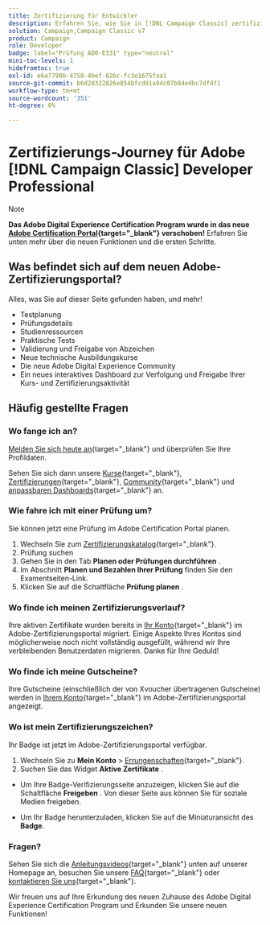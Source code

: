 ```yaml
---
title: Zertifizierung für Entwickler
description: Erfahren Sie, wie Sie in [!DNL Campaign Classic] zertifizierter Adobe Developer Professional werden.
solution: Campaign,Campaign Classic v7
product: Campaign
role: Developer
badge: label="Prüfung AD0-E331" type="neutral"
mini-toc-levels: 1
hidefromtoc: true
exl-id: e6a7790b-4758-4bef-826c-fc3e1675faa1
source-git-commit: b6d28322826e854bfcd91a94c07b84edbc7df4f1
workflow-type: tm+mt
source-wordcount: '351'
ht-degree: 0%

---
```


# Zertifizierungs-Journey für Adobe [!DNL Campaign Classic] Developer Professional

>[!NOTE]
>
>**Das Adobe Digital Experience Certification Program wurde in das neue [Adobe Certification Portal](https://certification.adobe.com/){target="_blank"} verschoben!** Erfahren Sie unten mehr über die neuen Funktionen und die ersten Schritte.

## Was befindet sich auf dem neuen Adobe-Zertifizierungsportal?

Alles, was Sie auf dieser Seite gefunden haben, und mehr!

* Testplanung
* Prüfungsdetails
* Studienressourcen
* Praktische Tests
* Validierung und Freigabe von Abzeichen
* Neue technische Ausbildungskurse
* Die neue Adobe Digital Experience Community
* Ein neues interaktives Dashboard zur Verfolgung und Freigabe Ihrer Kurs- und Zertifizierungsaktivität

## Häufig gestellte Fragen

### Wo fange ich an?

[Melden Sie sich heute an](https://certification.adobe.com/){target="_blank"} und überprüfen Sie Ihre Profildaten.

Sehen Sie sich dann unsere [Kurse](https://certification.adobe.com/courses/?/courses){target="_blank"}, [Zertifizierungen](https://certification.adobe.com/certifications){target="_blank"}, [Community](https://certification.adobe.com/community/){target="_blank"} und [anpassbaren Dashboards](https://certification.adobe.com/user/dashboard){target="_blank"} an.

### Wie fahre ich mit einer Prüfung um?

Sie können jetzt eine Prüfung im Adobe Certification Portal planen.

1. Wechseln Sie zum [Zertifizierungskatalog](https://certification.adobe.com/certifications){target="_blank"}.
2. Prüfung suchen
3. Gehen Sie in den Tab **Planen oder Prüfungen durchführen** .
4. Im Abschnitt **Planen und Bezahlen Ihrer Prüfung** finden Sie den Examentseiten-Link.
5. Klicken Sie auf die Schaltfläche **Prüfung planen** .

### Wo finde ich meinen Zertifizierungsverlauf?

Ihre aktiven Zertifikate wurden bereits in [Ihr Konto](https://certification.adobe.com/user/certifications){target="_blank"} im Adobe-Zertifizierungsportal migriert. Einige Aspekte Ihres Kontos sind möglicherweise noch nicht vollständig ausgefüllt, während wir Ihre verbleibenden Benutzerdaten migrieren. Danke für Ihre Geduld!

### Wo finde ich meine Gutscheine?

Ihre Gutscheine (einschließlich der von Xvoucher übertragenen Gutscheine) werden in [Ihrem Konto](https://certification.adobe.com/user/purchases){target="_blank"} im Adobe-Zertifizierungsportal angezeigt.

### Wo ist mein Zertifizierungszeichen?

Ihr Badge ist jetzt im Adobe-Zertifizierungsportal verfügbar.

1. Wechseln Sie zu **Mein Konto** > [Errungenschaften](https://certification.adobe.com/user/achievements?%2Fuser%2Fachievements){target="_blank"}.
2. Suchen Sie das Widget **Aktive Zertifikate** .

* Um Ihre Badge-Verifizierungsseite anzuzeigen, klicken Sie auf die Schaltfläche **Freigeben** . Von dieser Seite aus können Sie für soziale Medien freigeben.

* Um Ihr Badge herunterzuladen, klicken Sie auf die Miniaturansicht des **Badge**.

### Fragen?

Sehen Sie sich die [Anleitungsvideos](https://certification.adobe.com/#){target="_blank"} unten auf unserer Homepage an, besuchen Sie unsere [FAQ](https://certification.adobe.com/support/faq){target="_blank"} oder [kontaktieren Sie uns](https://certification.adobe.com/support/contactus){target="_blank"}.

Wir freuen uns auf Ihre Erkundung des neuen Zuhause des Adobe Digital Experience Certification Program und Erkunden Sie unsere neuen Funktionen!

<!-- 

## Exam details {#exam-details}

* Level: Professional (0-12 months' experience)
* Passing Score: 33/50
* Time: 100 mins
* Delivery: Online proctored (requires camera access)
* Available languages: English
* Cost: $125 (global) / $95 (India)
* Exam ID: AD0-E331

{{questions}}

-->
